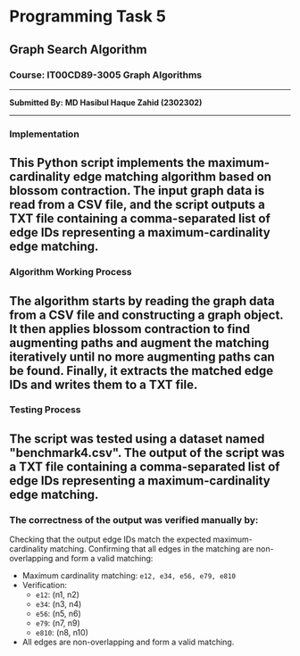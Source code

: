 # Programming Task 5

## Graph Search Algorithm
### Course: IT00CD89-3005 Graph Algorithms 

-------
**Submitted By:**
**MD Hasibul Haque Zahid (2302302)** 

-------

### Implementation
This Python script implements the maximum-cardinality edge matching algorithm based on blossom contraction. The input graph data is read from a CSV file, and the script outputs a TXT file containing a comma-separated list of edge IDs representing a maximum-cardinality edge matching.
-------
### Algorithm Working Process
The algorithm starts by reading the graph data from a CSV file and constructing a graph object. It then applies blossom contraction to find augmenting paths and augment the matching iteratively until no more augmenting paths can be found. Finally, it extracts the matched edge IDs and writes them to a TXT file.
-------
### Testing Process
The script was tested using a dataset named "benchmark4.csv". The output of the script was a TXT file containing a comma-separated list of edge IDs representing a maximum-cardinality edge matching.
-------
### The correctness of the output was verified manually by:

Checking that the output edge IDs match the expected maximum-cardinality matching.
Confirming that all edges in the matching are non-overlapping and form a valid matching:
   - Maximum cardinality matching: `e12, e34, e56, e79, e810`
   - Verification:
     - `e12`: (n1, n2)
     - `e34`: (n3, n4)
     - `e56`: (n5, n6)
     - `e79`: (n7, n9)
     - `e810`: (n8, n10)
   - All edges are non-overlapping and form a valid matching.
